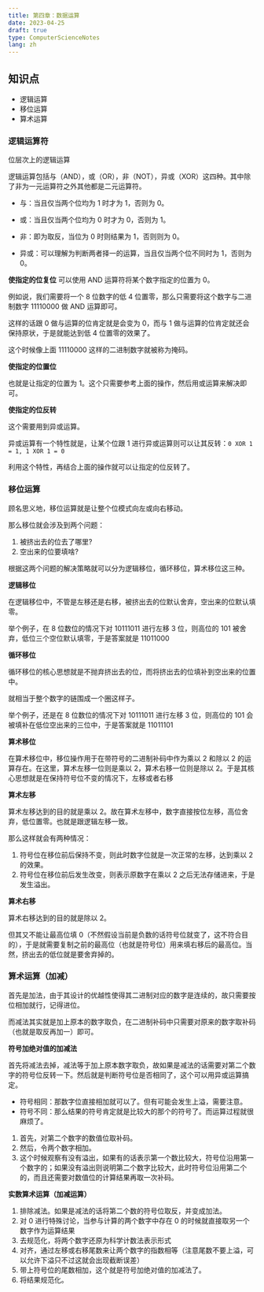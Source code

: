 ```yaml
---
title: 第四章：数据运算
date: 2023-04-25
draft: true
type: ComputerScienceNotes
lang: zh
---
```


## 知识点

- 逻辑运算
- 移位运算
- 算术运算

### 逻辑运算符

位层次上的逻辑运算

逻辑运算包括与（AND），或（OR），非（NOT），异或（XOR）这四种。其中除了非为一元运算符之外其他都是二元运算符。

- 与：当且仅当两个位均为 1 时才为 1，否则为 0。

- 或：当且仅当两个位均为 0 时才为 0，否则为 1。

- 非：即为取反，当位为 0 时则结果为 1，否则则为 0。

- 异或：可以理解为判断两者择一的运算，当且仅当两个位不同时为 1，否则为 0。

**使指定的位复位**
可以使用 AND 运算符将某个数字指定的位置为 0。

例如说，我们需要将一个 8 位数字的低 4 位置零，那么只需要将这个数字与二进制数字 11110000 做 AND 运算即可。

这样的话跟 0 做与运算的位肯定就是会变为 0，而与 1 做与运算的位肯定就还会保持原状，于是就能达到低 4 位置零的效果了。

这个时候像上面 11110000 这样的二进制数字就被称为掩码。

**使指定的位置位**

也就是让指定的位置为 1。这个只需要参考上面的操作，然后用或运算来解决即可。

**使指定的位反转**

这个需要用到异或运算。

异或运算有一个特性就是，让某个位跟 1 进行异或运算则可以让其反转：`0 XOR 1 = 1, 1 XOR 1 = 0`

利用这个特性，再结合上面的操作就可以让指定的位反转了。

### 移位运算

顾名思义地，移位运算就是让整个位模式向左或向右移动。

那么移位就会涉及到两个问题：

1. 被挤出去的位去了哪里?
2. 空出来的位要填啥?

根据这两个问题的解决策略就可以分为逻辑移位，循环移位，算术移位这三种。

**逻辑移位**

在逻辑移位中，不管是左移还是右移，被挤出去的位默认舍弃，空出来的位默认填零。

举个例子，在 8 位数位的情况下对 10111011 进行左移 3 位，则高位的 101 被舍弃，低位三个空位默认填零，于是答案就是 11011000

**循环移位**

循环移位的核心思想就是不抛弃挤出去的位，而将挤出去的位填补到空出来的位置中。

就相当于整个数字的链围成一个圈这样子。

举个例子，还是在 8 位数位的情况下对 10111011 进行左移 3 位，则高位的 101 会被填补在低位空出来的三位中，于是答案就是 11011101

**算术移位**

在算术移位中，移位操作用于在带符号的二进制补码中作为乘以 2 和除以 2 的运算存在。在这里，算术左移一位则是乘以 2，算术右移一位则是除以 2。于是其核心思想就是在保持符号位不变的情况下，左移或者右移

**算术左移**

算术左移达到的目的就是乘以 2。故在算术左移中，数字直接按位左移，高位舍弃，低位置零。也就是跟逻辑左移一致。

那么这样就会有两种情况：

1. 符号位在移位前后保持不变，则此时数字位就是一次正常的左移，达到乘以 2 的效果。
2. 符号位在移位前后发生改变，则表示原数字在乘以 2 之后无法存储进来，于是发生溢出。

**算术右移**

算术右移达到的目的就是除以 2。

但其又不能让最高位填 0（不然假设当前是负数的话符号位就变了，这不符合目的），于是就需要复制之前的最高位（也就是符号位）用来填右移后的最高位。当然，挤出去的低位就是要舍弃掉的。

### 算术运算（加减）

首先是加法，由于其设计的优越性使得其二进制对应的数字是连续的，故只需要按位相加就行，记得进位。

而减法其实就是加上原本的数字取负，在二进制补码中只需要对原来的数字取补码（也就是取反再加一）即可。

**符号加绝对值的加减法**

首先将减法去掉，减法等于加上原本数字取负，故如果是减法的话需要对第二个数字的符号位反转一下。然后就是判断符号位是否相同了，这个可以用异或运算搞定。

- 符号相同：那数字位直接相加就可以了。但有可能会发生上溢，需要注意。
- 符号不同：那么结果的符号肯定就是比较大的那个的符号了。而运算过程就很麻烦了。

1. 首先，对第二个数字的数值位取补码。
2. 然后，令两个数字相加。
3. 这个时候观察有没有溢出，如果有的话表示第一个数比较大，符号位沿用第一个数字的；如果没有溢出则说明第二个数字比较大，此时符号位沿用第二个的，而且还需要对数值位的计算结果再取一次补码。

**实数算术运算（加减运算）**

1. 排除减法。如果是减法的话将第二个数的符号位取反，并变成加法。
2. 对 0 进行特殊讨论，当参与计算的两个数字中存在 0 的时候就直接取另一个数字作为运算结果
3. 去规范化，将两个数字还原为科学计数法表示形式
4. 对齐，通过左移或右移尾数来让两个数字的指数相等（注意尾数不要上溢，可以允许下溢只不过这就会出现截断误差）
5. 带上符号位的尾数相加，这个就是符号加绝对值的加减法了。
6. 将结果规范化。

